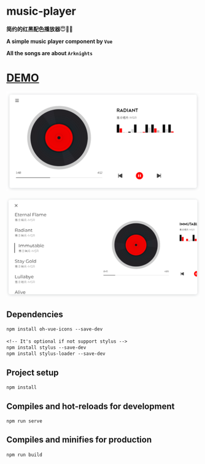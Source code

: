 # music-player

**简约的红黑配色播放器**😇🥰🤗

**A simple music player component by `Vue`**

**All the songs are about `Arknights`**

# **[DEMO](https://music.c01day.com/)**

![DEMO1](src/assets/img/DEMO1.png)

![DEMO2](src/assets/img/DEMO2.png)

## Dependencies
```
npm install oh-vue-icons --save-dev

<!-- It's optional if not support stylus -->
npm install stylus --save-dev
npm install stylus-loader --save-dev
```

## Project setup
```
npm install
```

## Compiles and hot-reloads for development
```
npm run serve
```

## Compiles and minifies for production
```
npm run build
```
